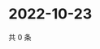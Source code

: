 # 2022-10-23

共 0 条

<!-- BEGIN WEIBO -->
<!-- 最后更新时间 Sun Oct 23 2022 13:42:24 GMT+0800 (China Standard Time) -->

<!-- END WEIBO -->
